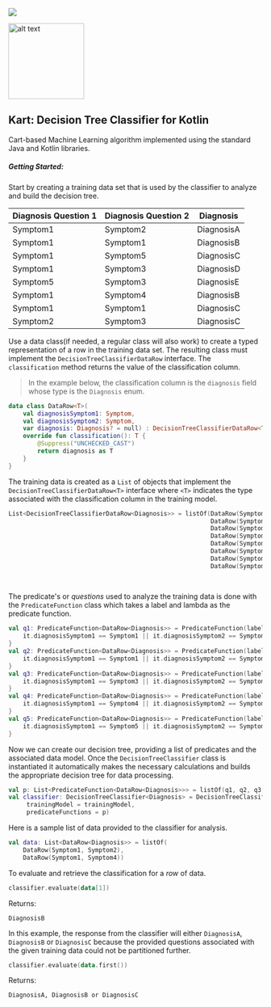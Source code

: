 ![](https://img.shields.io/badge/BETA-0.9-%23ff0000.svg)

<img src="https://svgsilh.com/png-512/1296971.png" alt="alt text" height="150">

## Kart: Decision Tree Classifier for Kotlin


Cart-based Machine Learning algorithm implemented using the standard Java and Kotlin libraries.

##### Getting Started:

Start by creating a training data set that is used by the classifier to analyze and build the decision tree.

Diagnosis Question 1 | Diagnosis Question 2 | Diagnosis
------------ | ------------- | -------------
Symptom1 | Symptom2 | DiagnosisA
Symptom1 | Symptom1 | DiagnosisB
Symptom1 | Symptom5 | DiagnosisC
Symptom1 | Symptom3 | DiagnosisD
Symptom5 | Symptom3 | DiagnosisE
Symptom1 | Symptom4 | DiagnosisB
Symptom1 | Symptom1 | DiagnosisC
Symptom2 | Symptom3 | DiagnosisC

Use a data class(if needed, a regular class will also work) to create a typed representation of a row in the training data set. The resulting class must implement the `DecisionTreeClassifierDataRow` interface. The `classification` method returns the value of the classification column.
>In the example below, the classification column is the `diagnosis` field whose type is the `Diagnosis` enum.
```kotlin
data class DataRow<T>(
    val diagnosisSymptom1: Symptom,
    val diagnosisSymptom2: Symptom,
    var diagnosis: Diagnosis? = null) : DecisionTreeClassifierDataRow<T>() {
    override fun classification(): T {
        @Suppress("UNCHECKED_CAST")
        return diagnosis as T
    }
}
```

The training data is created as a `List` of objects that implement the `DecisionTreeClassifierDataRow<T>` interface where `<T>` indicates the type associated with the classification column in the training model.
```kotlin
List<DecisionTreeClassifierDataRow<Diagnosis>> = listOf(DataRow(Symptom1, Symptom2, DiagnosisA),
                                                        DataRow(Symptom1, Symptom1, DiagnosisB),
                                                        DataRow(Symptom1, Symptom5, DiagnosisC),
                                                        DataRow(Symptom1, Symptom3, DiagnosisD),
                                                        DataRow(Symptom5, Symptom3, DiagnosisE),
                                                        DataRow(Symptom1, Symptom4, DiagnosisB),
                                                        DataRow(Symptom1, Symptom1, DiagnosisC),
                                                        DataRow(Symptom2, Symptom3, DiagnosisC))
                                                        
                                                        
```

The predicate's or _questions_ used to analyze the training data is done with the `PredicateFunction` class which takes a label and lambda as the predicate function.
```kotlin
val q1: PredicateFunction<DataRow<Diagnosis>> = PredicateFunction(label = QuestionLabels.Q1) {
    it.diagnosisSymptom1 == Symptom1 || it.diagnosisSymptom2 == Symptom5
}
val q2: PredicateFunction<DataRow<Diagnosis>> = PredicateFunction(label = QuestionLabels.Q2) {
    it.diagnosisSymptom1 == Symptom1 || it.diagnosisSymptom2 == Symptom3
}
val q3: PredicateFunction<DataRow<Diagnosis>> = PredicateFunction(label = QuestionLabels.Q3) {
    it.diagnosisSymptom1 == Symptom3 || it.diagnosisSymptom2 == Symptom3
}
val q4: PredicateFunction<DataRow<Diagnosis>> = PredicateFunction(label = QuestionLabels.Q4) {
    it.diagnosisSymptom1 == Symptom4 || it.diagnosisSymptom2 == Symptom4
}
val q5: PredicateFunction<DataRow<Diagnosis>> = PredicateFunction(label = QuestionLabels.Q5) {
    it.diagnosisSymptom1 == Symptom5 || it.diagnosisSymptom2 == Symptom5
}
```

Now we can create our decision tree, providing a list of predicates and the associated data model. Once the `DecisionTreeClassifier` class is instantiated it automatically makes the necessary calculations and builds the appropriate decision tree for data processing.
```kotlin
val p: List<PredicateFunction<DataRow<Diagnosis>>> = listOf(q1, q2, q3, q4, q5)
val classifier: DecisionTreeClassifier<Diagnosis> = DecisionTreeClassifier(
     trainingModel = trainingModel,
     predicateFunctions = p)
```

Here is a sample list of data provided to the classifier for analysis.
```kotlin
val data: List<DataRow<Diagnosis>> = listOf(
    DataRow(Symptom1, Symptom2),
    DataRow(Symptom1, Symptom4))
```

To evaluate and retrieve the classification for a _row_ of data.
```kotlin
classifier.evaluate(data[1])
```

Returns:
```
DiagnosisB
```


In this example, the response from the classifier will either `DiagnosisA`, `DiagnosisB` or `DiagnosisC` because the provided questions associated with the given training data could not be partitioned further.
```kotlin
classifier.evaluate(data.first())
```

Returns:
```
DiagnosisA, DiagnosisB or DiagnosisC
```
